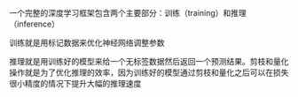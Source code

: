 一个完整的深度学习框架包含两个主要部分：训练（training）和推理（inference）

训练就是用标记数据来优化神经网络调整参数

推理就是用训练好的模型来给一个无标签数据然后返回一个预测结果。剪枝和量化操作就是为了优化推理的效率，因为训练好的模型通过剪枝和量化之后可以在损失很小精度的情况下提升大幅的推理速度